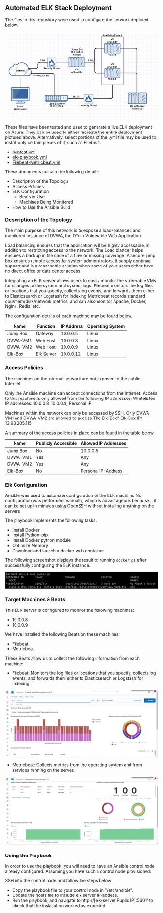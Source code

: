## Automated ELK Stack Deployment

The files in this repository were used to configure the network depicted below.

![Elk-Server Topology](Images/1.ProjectLayout.png)

These files have been tested and used to generate a live ELK deployment on Azure. They can be used to either recreate the entire deployment pictured above. Alternatively, select portions of the .yml file may be used to install only certain pieces of it, such as Filebeat.

 - [pentest.yml](pentest.yml)
 - [elk-playbook.yml](elk-playbook.yml)
 - [Filebeat-Metricbeat.yml](Filebeat-Metricbeat.yml)

These documents contain the following details:
- Description of the Topologu
- Access Policies
- ELK Configuration
  - Beats in Use
  - Machines Being Monitored
- How to Use the Ansible Build


### Description of the Topology

The main purpose of this network is to expose a load-balanced and monitored instance of DVWA, the D*mn Vulnerable Web Application.

Load balancing ensures that the application will be highly accessable, in addition to restricting access to the network.
The Load blancer helps ensures a backup in the case of a flaw or missing coverage. 
A secure jump box ensures remote access for system administrators. 
It supply continual support and is a reasonable solution when some of your users either have no direct office or data center access.

Integrating an ELK server allows users to easily monitor the vulnerable VMs for changes to the system and system logs.
Filebeat monitors the log files or locations that you specify, collects log events, and forwards them either to Elasticsearch or Logstash for indexing
Metricbeat records standard cpu/mem/disk/network metrics, and can also monitor Apache, Docker, Nginx, Redis, etc.

The configuration details of each machine may be found below.

| Name     | Function   | IP Address | Operating System |
|----------|------------|------------|------------------|
| Jump Box | Gateway    | 10.0.0.5   | Linux            |
| DVWA-VM1 | Web Host   | 10.0.0.8   | Linux            |
| DVWA-VM2 | Web Host   | 10.0.0.9   | Linux            |
| Elk-Box  | Elk Server | 10.0.0.12  | Linux            |

### Access Policies

The machines on the internal network are not exposed to the public Internet. 

Only the Ansible machine can accept connections from the Internet. Access to this machine is only allowed from the following IP addresses:
Whitelisted IP addresses: 10.0.0.8, 10.0.0.9, Personal IP

Machines within the network can only be accessed by SSH.
Only DVWA-VM1 and DVWA-VM2 are allowed to access The Elk-Box? Elk-Box IP: 13.93.205.115


A summary of the access policies in place can be found in the table below.

| Name     | Publicly Accessible | Allowed IP Addresses |
|----------|---------------------|----------------------|
| Jump Box | No                  | 10.0.0.5             |
| DVWA-VM1 | Yes                 | Any                  |
| DVWA-VM2 | Yes                 | Any                  |
| Elk-Box  | No                  | Personal IP-Address  |

### Elk Configuration

Ansible was used to automate configuration of the ELK machine. No configuration was performed manually, which is advantageous because...
it can be set up in minutes using OpenSSH without installing anything on the servers

The playbook implements the following tasks:
- Install Docker
- Install Python-pip
- Install Docker python module
- Optimize Memory
- Download and launch a docker web container

The following screenshot displays the result of running `docker ps` after successfully configuring the ELK instance.

![docker-ps](Images/docker-ps.png)

### Target Machines & Beats
This ELK server is configured to monitor the following machines:
- 10.0.0.8
- 10.0.0.9

We have installed the following Beats on these machines:
- Filebeat
- Metricbeat

These Beats allow us to collect the following information from each machine:
- Filebeat: Monitors the log files or locations that you specify, collects log events, and forwards them either to Elasticsearch or Logstash for indexing.

![Filebeat-Page-Example](Images/1.ProjectFilebeat.png)

- Metricbeat: Collects metrics from the operating system and from services running on the server.

![Metricbeat-Page-Example](Images/1.ProjectMetricbeat.png)

### Using the Playbook
In order to use the playbook, you will need to have an Ansible control node already configured. Assuming you have such a control node provisioned: 

SSH into the control node and follow the steps below:
- Copy the playbook file to your control node in "/etc/ansible".
- Update the hosts file to include elk server IP-addess.
- Run the playbook, and navigate to http://[elk-server Puplic IP]:5601/ to check that the installation worked as expected.
 
